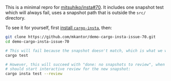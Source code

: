 This is a minimal repro for
[mitsuhiko/insta#70](https://github.com/mitsuhiko/insta/issues/70). It includes
one snapshot test which will always fail, uses a snapshot path that is outside
the `src/` directory.

To see it for yourself, first [install
`cargo-insta`](https://crates.io/crates/cargo-insta), then:

```sh
git clone https://github.com/mkantor/demo-cargo-insta-issue-70.git
cd demo-cargo-insta-issue-70

# This will fail because the snapshot doesn't match, which is what we want:
cargo test

# However, this will succeed with "done: no snapshots to review", when it
# should start interactive review for the new snapshot:
cargo insta test --review
```
